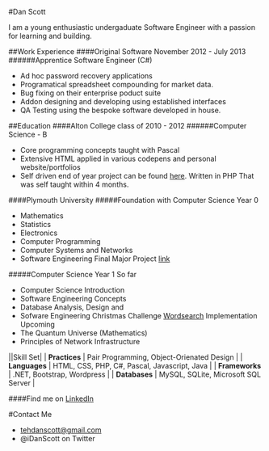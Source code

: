 #Dan Scott

I am a young enthusiastic undergaduate Software Engineer with a passion for learning and building.

##Work Experience
####Original Software November 2012 - July 2013
######Apprentice Software Engineer (C#)
- Ad hoc password recovery applications 
- Programatical spreadsheet compounding for market data. 
- Bug fixing on their enterprise poduct suite 
- Addon designing and developing using established interfaces
- QA Testing using the bespoke software developed in house.

##Education 
####Alton College class of 2010 - 2012
######Computer Science - B
- Core programming concepts taught with Pascal
- Extensive HTML applied in various codepens and personal website/portfolios
- Self driven end of year project can be found [here](https://github.com/iDanScott/PHP-Webstore). Written in PHP That was self taught within 4 months.

####Plymouth University 
#####Foundation with Computer Science Year 0
- Mathematics 
- Statistics 
- Electronics
- Computer Programming
- Computer Systems and Networks 
- Software Engineering Final Major Project [link](https://github.com/iDanScott/UniProject)

#####Computer Science Year 1 
So far
- Computer Science Introduction 
- Software Engineering Concepts
- Database Analysis, Design and
- Sofware Engineering Christmas Challenge [Wordsearch](https://github.com/iDanScott/WordSearch)
Implementation
Upcoming 
- The Quantum Universe (Mathematics)
- Principles of Network Infrastructure 

||Skill Set| 
| **Practices** | Pair Programming, Object-Orienated Design |
| **Languages** | HTML, CSS, PHP, C#, Pascal, Javascript, Java | 
| **Frameworks** | .NET, Bootstrap, Wordpress | 
| **Databases** | MySQL, SQLite, Microsoft SQL Server | 


####Find me on [LinkedIn](https://uk.linkedin.com/in/dan-scott-03b4b93a)

#Contact Me 
- tehdanscott@gmail.com
- @iDanScott on Twitter 
